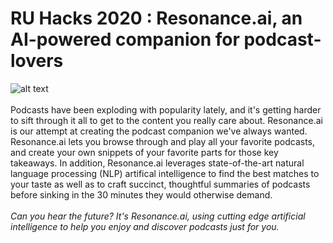 # RU Hacks 2020 : Resonance.ai, an AI-powered companion for podcast-lovers

![alt text](https://github.com/salehi2/RUhacks/blob/master/logo.png?raw=true)
<br><br>
Podcasts have been exploding with popularity lately, and it's getting harder to sift through it all to get to the content you really care about. Resonance.ai is our attempt at creating the podcast companion we've always wanted. Resonance.ai lets you browse through and play all your favorite podcasts, and create your own snippets of your favorite parts for those key takeaways. In addition, Resonance.ai leverages state-of-the-art natural language processing (NLP) artifical intelligence to find the best matches to your taste as well as to craft succinct, thoughtful summaries of podcasts before sinking in the 30 minutes they would otherwise demand.
<br><br>
<i>Can you hear the future? It's Resonance.ai, using cutting edge artificial intelligence to help you enjoy and discover podcasts just for you.</i>
